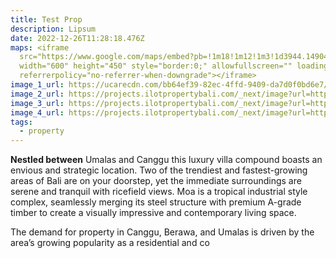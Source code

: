 ```yaml
---
title: Test Prop
description: Lipsum
date: 2022-12-26T11:28:18.476Z
maps: <iframe
  src="https://www.google.com/maps/embed?pb=!1m18!1m12!1m3!1d3944.149040280959!2d115.17641544343464!3d-8.677373396113229!2m3!1f0!2f0!3f0!3m2!1i1024!2i768!4f13.1!3m3!1m2!1s0x2dd2476fae02247f%3A0xc50143be62664197!2s258_TIMEOUT!5e0!3m2!1sen!2sid!4v1672054172308!5m2!1sen!2sid"
  width="600" height="450" style="border:0;" allowfullscreen="" loading="lazy"
  referrerpolicy="no-referrer-when-downgrade"></iframe>
image_1_url: https://ucarecdn.com/bb64ef39-82ec-4ffd-9409-da7d0f0bd6e7/
image_2_url: https://projects.ilotpropertybali.com/_next/image?url=https%3A%2F%2Fs3.ap-southeast-1.amazonaws.com%2Fmedia.geonet.properties%2Fprojectimages%2F62afeb0fd016020bdad2802d%2Fexterior%2F_MG_0568-HDR-2_airbnb.jpg&w=3840&q=75
image_3_url: https://projects.ilotpropertybali.com/_next/image?url=https%3A%2F%2Fs3.ap-southeast-1.amazonaws.com%2Fmedia.geonet.properties%2Fprojectimages%2F62afeb0fd016020bdad2802d%2Fexterior%2F_MG_0577-HDR_airbnb.jpg&w=3840&q=75
image_4_url: https://projects.ilotpropertybali.com/_next/image?url=https%3A%2F%2Fs3.ap-southeast-1.amazonaws.com%2Fmedia.geonet.properties%2Fprojectimages%2F62afeb0fd016020bdad2802d%2Fexterior%2F_MG_0621-HDR-Edit_airbnb.jpg&w=3840&q=75
tags:
  - property
---
```

**Nestled between** Umalas and Canggu this luxury villa compound boasts an envious and strategic location. Two of the trendiest and fastest-growing areas of Bali are on your doorstep, yet the immediate surroundings are serene and tranquil with ricefield views. Moa is a tropical industrial style complex, seamlessly merging its steel structure with premium A-grade timber to create a visually impressive and contemporary living space.

The demand for property in Canggu, Berawa, and Umalas is driven by the area’s growing popularity as a residential and co